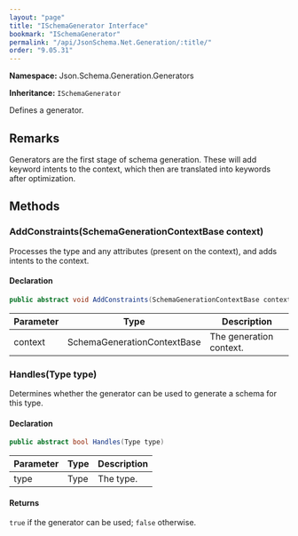 ```yaml
---
layout: "page"
title: "ISchemaGenerator Interface"
bookmark: "ISchemaGenerator"
permalink: "/api/JsonSchema.Net.Generation/:title/"
order: "9.05.31"
---
```

**Namespace:** Json.Schema.Generation.Generators

**Inheritance:**
`ISchemaGenerator`

Defines a generator.

## Remarks

Generators are the first stage of schema generation.  These will add keyword intents
             to the context, which then are translated into keywords after optimization.

## Methods

### AddConstraints(SchemaGenerationContextBase context)

Processes the type and any attributes (present on the context), and adds
intents to the context.

#### Declaration

```c#
public abstract void AddConstraints(SchemaGenerationContextBase context)
```

| Parameter | Type | Description |
|---|---|---|
| context | SchemaGenerationContextBase | The generation context. |


### Handles(Type type)

Determines whether the generator can be used to generate a schema for this type.

#### Declaration

```c#
public abstract bool Handles(Type type)
```

| Parameter | Type | Description |
|---|---|---|
| type | Type | The type. |


#### Returns

`true` if the generator can be used; `false` otherwise.

